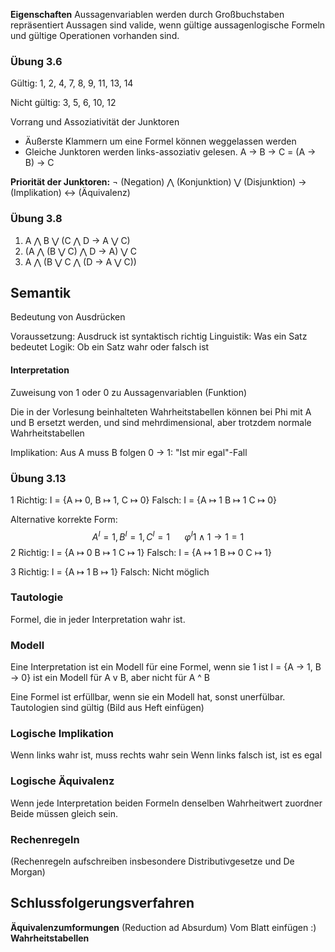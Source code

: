 **Eigenschaften**
Aussagenvariablen werden durch Großbuchstaben repräsentiert
Aussagen sind valide, wenn gültige aussagenlogische Formeln und gültige Operationen vorhanden sind.
### Übung 3.6
Gültig:
1, 2, 4, 7, 8, 9, 11, 13, 14

Nicht gültig:
3, 5, 6, 10, 12

Vorrang und Assoziativität der Junktoren
- Äußerste Klammern um eine Formel können weggelassen werden
- Gleiche Junktoren werden links-assoziativ gelesen.
A -> B -> C = (A -> B) -> C

**Priorität der Junktoren:**
¬ (Negation) 
⋀ (Konjunktion)
⋁ (Disjunktion)
-> (Implikation)
<-> (Äquivalenz)
### Übung 3.8
1. A ⋀ B ⋁ (C ⋀ D -> A ⋁ C)
2. (A ⋀ (B ⋁ C) ⋀ D -> A) ⋁ C
3. A ⋀ (B ⋁ C ⋀ (D -> A ⋁ C))

## Semantik
Bedeutung von Ausdrücken

Voraussetzung: Ausdruck ist syntaktisch richtig
Linguistik: Was ein Satz bedeutet
Logik: Ob ein Satz wahr oder falsch ist
#### Interpretation
Zuweisung von 1 oder 0 zu Aussagenvariablen (Funktion)

Die in der Vorlesung beinhalteten Wahrheitstabellen können bei Phi mit A und B ersetzt werden, und sind mehrdimensional, aber trotzdem normale Wahrheitstabellen

Implikation: Aus A muss B folgen
0 -> 1: "Ist mir egal"-Fall

### Übung 3.13
1
Richtig: I = {A ↦ 0, B ↦ 1, C ↦ 0}
Falsch: I = {A ↦ 1 B ↦ 1 C ↦ 0}

Alternative korrekte Form: 
$$
A^I = 1, B^I = 1, C^I = 1 \ \ \ \ \ \ \varphi^I 1 \land 1 \to 1 = 1
$$
2
Richtig: I = {A ↦ 0 B ↦ 1 C ↦ 1}
Falsch: I = {A ↦ 1 B ↦ 0 C ↦ 1}

3
Richtig: I = {A ↦ 1 B ↦ 1}
Falsch: Nicht möglich

### Tautologie
Formel, die in jeder Interpretation wahr ist.

### Modell
Eine Interpretation ist ein Modell für eine Formel, wenn sie 1 ist
I = {A -> 1, B -> 0} ist ein Modell für A v B, aber nicht für A ^ B

Eine Formel ist erfüllbar, wenn sie ein Modell hat, sonst unerfülbar.
Tautologien sind gültig
(Bild aus Heft einfügen)
### Logische Implikation
Wenn links wahr ist, muss rechts wahr sein
Wenn links falsch ist, ist es egal
### Logische Äquivalenz
Wenn jede Interpretation beiden Formeln denselben Wahrheitwert zuordner
Beide müssen gleich sein.
### Rechenregeln
(Rechenregeln aufschreiben insbesondere Distributivgesetze und De Morgan)

## Schlussfolgerungsverfahren
**Äquivalenzumformungen** (Reduction ad Absurdum)
Vom Blatt einfügen :)
**Wahrheitstabellen**
